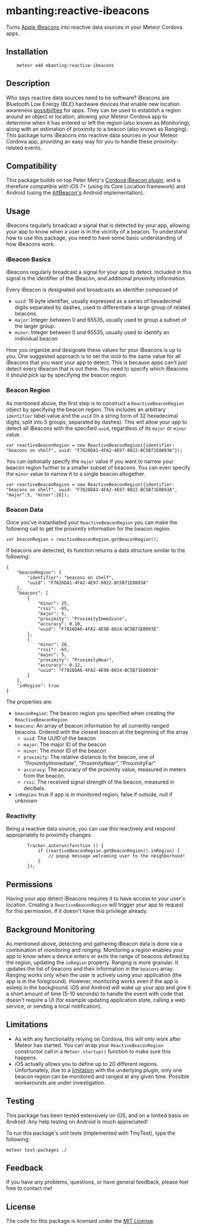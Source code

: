 # mbanting:reactive-ibeacons

Turns [Apple iBeacons](https://developer.apple.com/ibeacon/) into reactive data sources in your Meteor Cordova apps. 

## Installation

```
    meteor add mbanting:reactive-ibeacons
```

## Description

Who says reactive data sources need to be software? iBeacons are Bluetooth Low Energy (BLE) hardware devices that enable new location awareness [possibilities](http://blog.mowowstudios.com/2015/02/100-use-cases-examples-ibeacon-technology/) for apps. They can be used to establish a region around an object or location, allowing your Meteor Cordova app to determine when it has entered or left the region (also known as Monitoring), along with an estimation of proximity to a beacon (also known as Ranging). This package turns iBeacons into reactive data sources in your Meteor Cordova app, providing an easy way for you to handle these proximity-related events. 


## Compatibility
This package builds on top Peter Metz's [Cordova iBeacon plugin](https://github.com/petermetz/cordova-plugin-ibeacon), and is therefore compatible with iOS 7+ (using its Core Location framework) and Android (using the [AltBeacon's](http://altbeacon.org/) Android implementation). 

## Usage
iBeacons regularly broadcast a signal that is detected by your app, allowing your app to know when a user is in the vicinity of a beacon. To understand how to use this package, you need to have some basic understanding of how iBeacons work. 

### iBeacon Basics
iBeacons regularly broadcast a signal for your app to detect. Included in this signal is the identifier of the iBeacon, and additional proximity information. 

Every iBeacon is designated and broadcasts an identifier composed of
- `uuid`: 16 byte identifier, usually expressed as a series of hexadecimal digits separated by dashes, used to differentiate a large group of related beacons.  
- `major`:  Integer between 0 and 65535, usually used to group a subset of the larger group. 
- `minor`: Integer between 0 and 65535, usually used to identify an individual beacon 

How you organize and designate these values for your iBeacons is up to you. One suggested approach is to set the `UUID` to the same value for all iBeacons that you want your app to detect. This is because apps can't just detect every iBeacon that is out there. You need to specify which iBeacons it should pick up by specifying the beacon region.

### Beacon Region
As mentioned above, the first step is to construct a `ReactiveBeaconRegion` object by specifying the beacon region. This includes an arbitrary `identifier` label value  and the `uuid` (in a string form of 32 hexadecimal digits, split into 5 groups, separated by dashes). This will allow your app to detect all iBeacons with the specified `uuid`, regardless of its `major` or `minor` value. 
```
var reactiveBeaconRegion = new ReactiveBeaconRegion({identifier: "beacons on shelf", uuid: "F7826DA1-4FA2-4E97-8022-BC5B71E0893A"});
```
You can optionally specify the `major` value if you want to narrow your beacon region further to a smaller subset of beacons. You can even specify the `minor` value to narrow it to a single beacon altogether.  
```
var reactiveBeaconRegion = new ReactiveBeaconRegion({identifier: "beacons on shelf", uuid: "F7826DA1-4FA2-4E97-8022-BC5B71E0893A", "major":5, "minor":26});
```

### Beacon Data
Once you've instantiated your `ReactiveBeaconRegion` you can make the following call to get the proximity information for the beacon region. 

```
var beaconRegion = reactiveBeaconRegion.getBeaconRegion();
```

If beacons are detected, its function returns a data structure similar to the following:
```
{
    "beaconRegion": {
        "identifier": "beacons on shelf",
        "uuid": "F7826DA1-4FA2-4E97-8022-BC5B71E0893A"
    },
    "beacons": [
        {
            "minor": 25,
            "rssi": -65,
            "major": 5,
            "proximity": "ProximityImmediate",
            "accuracy": 0.10,
            "uuid": "F7826DA6-4FA2-4E98-8024-BC5B71E0893E"
        },
        {
            "minor": 26,
            "rssi": -65,
            "major": 5,
            "proximity": "ProximityNear",
            "accuracy": 0.12,
            "uuid": "F7826DA6-4FA2-4E98-8024-BC5B71E0893E"
        }
    ],
    "inRegion": true
}
```
The properties are:
- `beaconRegion`: The beacon region you specified when creating the `ReactiveBeaconRegion`
- `beacons`: An array of beacon information for all currently ranged beacons. Ordered with the closest beacon at the beginning of the array
  - `uuid`: The UUID of the beacon
  - `major`: The major ID of the beacon
  - `minor`: The minor ID of the beacon
  - `proximity`: The relative distance to the beacon, one of "ProximityImmediate", "ProximityNear", "ProximityFar"
  - `accuracy`: The accuracy of the proximity value, measured in meters from the beacon.
  - `rssi`: The received signal strength of the beacon, measured in decibels.
- `inRegion`: true if app is in monitored region, false if outside, null if unknown 

### Reactivity
Being a reactive data source, you can use this reactively and respond appropriately to proximity changes.
```
        Tracker.autorun(function () {
            if (reactiveBeaconRegion.getBeaconRegion().inRegion) {
                // popup message welcoming user to the neighborhood!
            }
        });
```

## Permissions
Having your app detect iBeacons requires it to have access to your user's location. Creating a `ReactiveBeaconRegion` will trigger  your app to request for this permission, if it doesn't have this privilege already. 

## Background Monitoring
As mentioned above, detecting and gathering iBeacon data is done via a combination of _monitoring_ and _ranging_. Monitoring a region enables your app to know when a device enters or exits the range of beacons defined by the region, updating the `inRegion` property. Ranging is more granular. It updates the list of beacons and their information in the `beacons` array. Ranging works only when the user is actively using your application (the app is in the foreground). However, monitoring works even if the app is asleep in the background. iOS and Android will wake up your app and give it a short amount of time (5-10 seconds) to handle the event with code that doesn't require a UI (for example updating application state, calling a web service, or sending a local notification). 

## Limitations
- As with any functionality relying on Cordova, this will only work after Meteor has started. You can wrap your `ReactiveBeaconRegion` constructor call in a `Meteor.startup()` function to make sure this happens.
- iOS actually allows you to define up to 20 different regions. Unfortunately, due to a [limitation](https://github.com/petermetz/cordova-plugin-ibeacon/issues/166) with the underlying plugin, only one beacon region can be monitored and ranged at any given time. Possible workarounds are under investigation.

## Testing

This package has been tested extensively on iOS, and on a limited basis on Android. Any help testing on Android is much appreciated! 

To run this package's unit tests (implemented with TinyTest), type the following:

```
meteor test-packages ./
```

## Feedback
If you have any problems, questions, or have general feedback, please feel free to contact me!

## License
The code for this package is licensed under the [MIT License](http://opensource.org/licenses/MIT).